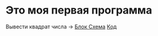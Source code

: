 

# Это моя первая программа
Вывести квадрат числа -> [Блок Схема](SEMINAR01/Ex01/diagram.drawio.png) [Код](SEMINAR01/Ex01/Program.cs)